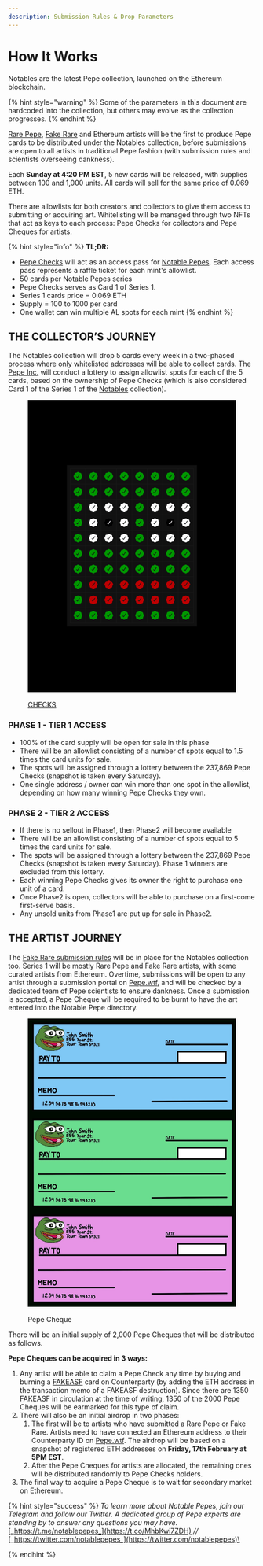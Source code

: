 ```yaml
---
description: Submission Rules & Drop Parameters
---
```


# How It Works

Notables are the latest Pepe collection, launched on the Ethereum blockchain.

{% hint style="warning" %}
Some of the parameters in this document are hardcoded into the collection, but others may evolve as the collection progresses.
{% endhint %}

[Rare Pepe](../../chapter-2-the-rare-pepe-project/the-rare-pepe-blockchain-project/), [Fake Rare](../../chapter-2-the-rare-pepe-project/fake-rares-and-dank-rares/fake-rare-artists.md) and Ethereum artists will be the first to produce Pepe cards to be distributed under the Notables collection, before submissions are open to all artists in traditional Pepe fashion (with submission rules and scientists overseeing dankness).&#x20;

Each **Sunday at 4:20 PM EST**, 5 new cards will be released, with supplies between 100 and 1,000 units. All cards will sell for the same price of 0.069 ETH.&#x20;

There are allowlists for both creators and collectors to give them access to submitting or acquiring art. Whitelisting will be managed through two NFTs that act as keys to each process: Pepe Checks for collectors and Pepe Cheques for artists.

{% hint style="info" %}
**TL;DR:**

* [Pepe Checks](https://pepe.wtf/asset/Pepe-Checks) will act as an access pass for [Notable Pepes](https://twitter.com/notablepepes). Each access pass represents a raffle ticket for each mint's allowlist.
* 50 cards per Notable Pepes series
* Pepe Checks serves as Card 1 of Series 1.
* Series 1 cards price = 0.069 ETH
* Supply = 100 to 1000 per card
* One wallet can win multiple AL spots for each mint
{% endhint %}

## THE COLLECTOR’S JOURNEY

The Notables collection will drop 5 cards every week in a two-phased process where only whitelisted addresses will be able to collect cards. The [Pepe Inc.](../pepe-inc..md) will conduct a lottery to assign allowlist spots for each of the 5 cards, based on the ownership of Pepe Checks (which is also considered Card 1 of the Series 1 of the [Notables](https://pepe.wtf/collection/Notable-Pepes) collection).

<figure><img src="../../.gitbook/assets/CHECKS.png" alt=""><figcaption><p><a href="https://pepe.wtf/asset/CHECKS">CHECKS</a></p></figcaption></figure>

### PHASE 1 - TIER 1 ACCESS

* 100% of the card supply will be open for sale in this phase
* There will be an allowlist consisting of a number of spots equal to 1.5 times the card units for sale.
* The spots will be assigned through a lottery between the 237,869 Pepe Checks (snapshot is taken every Saturday).
* One single address / owner can win more than one spot in the allowlist, depending on how many winning Pepe Checks they own.&#x20;

### PHASE 2 - TIER 2 ACCESS

* If there is no sellout in Phase1, then Phase2 will become available
* There will be an allowlist consisting of a number of spots equal to 5 times the card units for sale.
* The spots will be assigned through a lottery between the 237,869 Pepe Checks (snapshot is taken every Saturday). Phase 1 winners are excluded from this lottery.
* Each winning Pepe Checks gives its owner the right to purchase one unit of a card.
* Once Phase2 is open, collectors will be able to purchase on a first-come first-serve basis.
* Any unsold units from Phase1 are put up for sale in Phase2.

## THE ARTIST JOURNEY

The [Fake Rare submission rules](../../chapter-2-the-rare-pepe-project/fake-rares-and-dank-rares/fake-rares-submission-rules.md) will be in place for the Notables collection too. Series 1 will be mostly Rare Pepe and Fake Rare artists, with some curated artists from Ethereum. Overtime, submissions will be open to any artist through a submission portal on [Pepe.wtf](https://pepe.wtf), and will be checked by a dedicated team of Pepe scientists to ensure dankness. Once a submission is accepted, a Pepe Cheque will be required to be burnt to have the art entered into the Notable Pepe directory.

<figure><img src="../../.gitbook/assets/Pepe Cheques-3.jpeg" alt=""><figcaption><p>Pepe Cheque</p></figcaption></figure>

There will be an initial supply of 2,000 Pepe Cheques that will be distributed as follows.

**Pepe Cheques can be acquired in 3 ways:**

1. Any artist will be able to claim a Pepe Check any time by buying and burning a [FAKEASF](https://pepe.wtf/asset/FAKEASF) card on Counterparty (by adding the ETH address in the transaction memo of a FAKEASF destruction). Since there are 1350 FAKEASF in circulation at the time of writing, 1350 of the 2000 Pepe Cheques will be earmarked for this type of claim.
2. There will also be an initial airdrop in two phases:
   1. The first will be to artists who have submitted a Rare Pepe or Fake Rare. Artists need to have connected an Ethereum address to their Counterparty ID on [Pepe.wtf](https://pepe.wtf). The airdrop will be based on a snapshot of registered ETH addresses on **Friday, 17th February at 5PM EST**.
   2. After the Pepe Cheques for artists are allocated, the remaining ones will be distributed randomly to Pepe Checks holders.
3. The final way to acquire a Pepe Cheque is to wait for secondary market on Ethereum.

{% hint style="success" %}
_To learn more about Notable Pepes, join our Telegram and follow our Twitter. A dedicated group of Pepe experts are standing by to answer any questions you may have._ [_https://t.me/notablepepes_](https://t.co/MhbKwi7ZDH) _//_ [_https://twitter.com/notablepepes_](https://twitter.com/notablepepes)\

{% endhint %}
